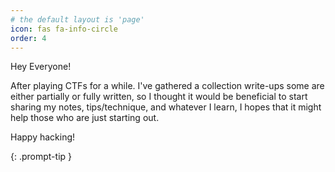 ```yaml
---
# the default layout is 'page'
icon: fas fa-info-circle
order: 4
---
```


Hey Everyone!

After playing CTFs for a while. I've gathered a collection write-ups some are either partially or fully written, so I thought it would be beneficial to start sharing my notes, tips/technique, and whatever I learn, I hopes that it might help those who are just starting out. 

Happy hacking!

{: .prompt-tip }
